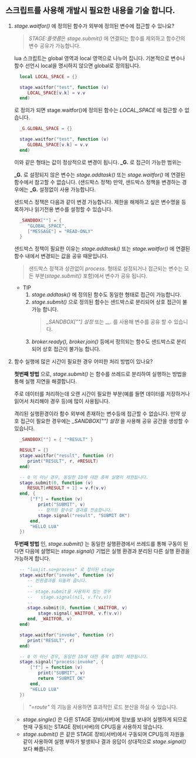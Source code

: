 ## 스크립트를 사용해 개발시 필요한 내용을 기술 합니다.

1. *stage.waitfor()* 에 정의된 함수가 외부에 정의된 변수에 접근할 수 있나요?

   > *STAGE:플랫폼*은 *stage.submit()* 에 연결되는 함수를 제외하고 함수간의 변수 공유가 가능합니다.

   lua 스크립트는 global 영역과 local 영역으로 나누어 집니다. 기본적으로 변수나 함수 선언시 local을 명시하지 않으면 global로 정의됩니다.
   
   ```lua
     local LOCAL_SPACE = {}

     stage.waitfor("test", function (v)
        LOCAL_SPACE[v.k] = v.v
     end)
   ```

   로 정의가 되면 stage.waitfor()에 정의된 함수는 *LOCAL_SPACE* 에 접근할 수 없습니다.

   ```lua
     _G.GLOBAL_SPACE = {}

     stage.waitfor("test", function (v)
        GLOBAL_SPACE[v.k] = v.v
     end)
   ```

   이와 같은 형태는 값이 정상적으로 변경이 됩니다. **_G.** 로 접근이 가능한 범위는 

   **_G.** 로 설정되지 않은 변수는 *stage.addtask()* 또는 *stage.waitfor()* 에 연결된 함수에서 참고할 수 없습니다. (샌드박스 정책)
   만약, 샌드박스 정책을 변경하는 경우에는 **_G.** 설정없이 사용 가능합니다.

   샌드박스 정책은 다음과 같이 변경 가능합니다. 제한을 해제하고 싶은 변수명을 등록하거나 읽기전용 변수를 설정할 수 있습니다. 

   ```lua
     _SANDBOX[""] = {
        "GLOBAL_SPACE", 
        ["MESSAGE"] = "READ-ONLY"
     }
   ```

   샌드박스 정책이 필요한 이유는 *stage.addtask()* 또는 *stage.waitfor()* 에 연결된 함수 내에서 변경되는 값을 공유 때문입니다.

   > 샌드박스 정책과 상관없이 *process.* 형태로 설정되거나 접근되는 변수는 모든 부분(*stage.submit()* 포함)에서 변수가 공유 됩니다.

   * TIP
     1. *stage.addtask()* 에 정의된 함수도 동일한 형태로 접근이 가능합니다.
     1. *stage.submit()* 으로 정의된 함수는 샌드박스로 분리되어 상호 접근이 불가능 합니다.
        > *_SANDBOX[""] 설정* 또는 *__.* 를 사용해 변수를 공유 할 수 있습니다.
     1. *broker.ready(), broker.join()* 등에서 정의되는 함수도 샌드박스로 분리되어 상호 접근이 불가능 합니다.
   
1. 함수 실행에 많은 시간이 필요한 경우 어떠한 처리 방법이 있나요?

   **첫번째 방법** 으로, *stage.submit()* 는 함수를 쓰레드로 분리하여 실행하는 방법을 통해 실행 지연을 해결합니다.

   주로 데이터를 처리하는데 오랜 시간이 필요한 부분(예를 들면 데이터를 저장하거나 읽어서 처리해야 경우 등)에 많이 사용됩니다.

   격리된 실행환경이라 함수 외부에 존재하는 변수등에 접근할 수 없습니다. 만약 상호 접근이 필요한 경우에는 *_SANDBOX[""] 설정* 을 사용해 공유 공간을 생성할 수 있습니다.

   ```lua
     _SANDBOX[""] = { "*RESULT" }

     RESULT = {}
     stage.waitfor("result", function (r)
        print("RESULT", r, #RESULT)
     end)

     -- 0 이 아닌 경우, 동일한 ID에 대한 중복 실행이 제한됩니다.
     stage.submit(0, function (v)
        RESULT[#RESULT + 1] = v.f(v.v)
     end, { 
         ["f"] = function (v)
            print("SUBMIT", v)
            -- 정의된 함수로 결과를 전송합니다.
            stage.signal("result", "SUBMIT OK")
         end,
         "HELLO LUA"
     })
   ```

   **두번째 방법** 인, *stage.submit()* 는 동일한 실행환경에서 쓰레드를 통해 구동이 된다면 다음에 설명되는 *stage.signal()* 기법은 실행 환경과 분리된  다른 실행 환경을 가능하게 합니다.
   
   ```lua
     -- "luajit.so+process" 로 정이된 stage
     stage.waitfor("invoke", function (v)
        -- 반환결과를 되돌려 줍니다.
        --
        -- stage.submit을 사용하지 않는 경우
        --   stage.signal(nil, v.f(v.v))
        --
        stage.submit(0, function (_WAITFOR, v)
            stage.signal(_WAITFOR, v.f(v.v))
        end, _WAITFOR, v)
     end)
   ```

   ```lua
     stage.waitfor("invoke", function (r)
        print("RESULT", r)
     end)

     -- 0 이 아닌 경우, 동일한 ID에 대한 중복 실행이 제한됩니다.
     stage.signal("process:invoke", { 
         ["f"] = function (v)
            print("SUBMIT", v)
            return "SUBMIT OK"
         end,
         "HELLO LUA"
     })
   ```
   > *"=route"* 의 기능을 사용하면 효과적인 로드 분산을 하실 수 있습니다.

   * *stage.single()* 은 다른 STAGE 장비(서버)에 정보를 보내어 실행하게 되므로 현재 구동되는 STAGE 장비(서버)의 CPU등을 사용하지 않습니다.
   * *stage.submit()* 은 같은 STAGE 장비(서버)에서 구동되며 CPU등의 자원을 같이 사용하여 실행 부하가 발생되나 결과 응답이 상대적으로 *stage.signal()* 보다 빠릅니다.
